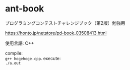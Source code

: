 # ant-book
プログラミングコンテストチャレンジブック（第2版）勉強用

https://honto.jp/netstore/pd-book_03508413.html

使用言語: C++

compile:  
`g++ hogehoge.cpp`. 
execute:  
`./a.out` 
